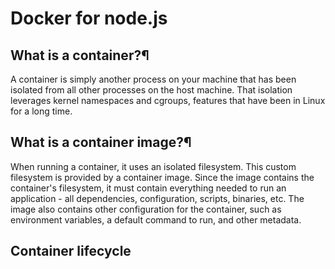 # Docker for node.js

## What is a container?¶

A container is simply another process on your machine that has been isolated from all other processes on the host machine. That isolation leverages kernel namespaces and cgroups, features that have been in Linux for a long time.

## What is a container image?¶

When running a container, it uses an isolated filesystem. This custom filesystem is provided by a container image. Since the image contains the container's filesystem, it must contain everything needed to run an application - all dependencies, configuration, scripts, binaries, etc. The image also contains other configuration for the container, such as environment variables, a default command to run, and other metadata.

## Container lifecycle
